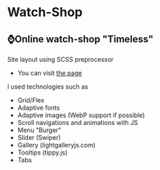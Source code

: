 # Watch-Shop

## ⌚Online watch-shop "Timeless"

Site layout using SCSS preprocessor

- You can visit [the page](https://alexdubovtsev.github.io/Watch-Shop/)

I used technologies such as 
* Grid/Flex
* Adaptive fonts
* Adaptive images (WebP support if possible)
* Scroll navigations and animations with JS
* Menu "Burger"
* Slider (Swiper)
* Gallery (lightgalleryjs.com)
* Tooltips (tippy.js)
* Tabs

